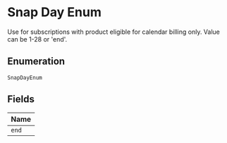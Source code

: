 
# Snap Day Enum

Use for subscriptions with product eligible for calendar billing only. Value can be 1-28 or 'end'.

## Enumeration

`SnapDayEnum`

## Fields

| Name |
|  --- |
| `end` |

